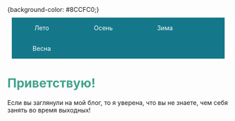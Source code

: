 
<html>
  <head>
    <meta charset="utf-8">
    <title>сайт</title>
<style>
#navbar, #navbar li {
  margin: 10;
  padding: 0;
}
#navbar {
  background: #15788A;
}
#navbar li {
  display: inline-block;
  width: 24%;
  text-align: center;
}
#navbar a {
  display: block;
  padding: 5px;
  color: white;
  text-decoration: none;
}
#navbar a:hover {
  background: #15856B;
}
</style>
  </head>
  <body>
      {background-color: #8CCFC0;}
<ul id="navbar">
  <li><a href="#1">Лето</a></li>
  <li><a href="#2">Осень</a></li>
  <li><a href="#3">Зима</a></li>
  <li><a href="#4">  Весна</a></li>
</ul>

<h1><font color="#42A38D">Приветствую!</font></h1>
Если вы заглянули на мой блог, то я уверена, что вы не знаете, чем себя занять во время выходных!

  </body>
</html>


